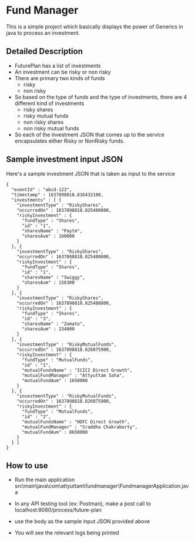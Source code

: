 # Fund Manager

This is a simple project which basically displays the power of Generics in java to process an investment.

## Detailed Description
- FuturePlan has a list of investments
- An investment can be risky or non risky
- There are primary two kinds of funds
    - risky
    - non risky
- So based on the type of funds and the type of investments, there are 4 different kind of investments
    - risky shares
    - risky mutual funds
    - non risky shares
    - non risky mutual funds
- So each of the investment JSON that comes up to the service encapsulates either Risky or NonRisky funds.

## Sample investment input JSON
Here's a sample investment JSON that is taken as input to the service

```
{
  "eventId" : "abcd-123",
  "timestamp" : 1637898818.816432100,
  "investments" : [ {
    "investmentType" : "RiskyShares",
    "occurredOn" : 1637898818.825480800,
    "riskyInvestment" : {
      "fundType" : "Shares",
      "id" : "1",
      "sharesName" : "Paytm",
      "sharesAum" : 160000
    }
  }, {
    "investmentType" : "RiskyShares",
    "occurredOn" : 1637898818.825480800,
    "riskyInvestment" : {
      "fundType" : "Shares",
      "id" : "1",
      "sharesName" : "Swiggy",
      "sharesAum" : 156300
    }
  }, {
    "investmentType" : "RiskyShares",
    "occurredOn" : 1637898818.825480800,
    "riskyInvestment" : {
      "fundType" : "Shares",
      "id" : "3",
      "sharesName" : "Zomato",
      "sharesAum" : 234000
    }
  }, {
    "investmentType" : "RiskyMutualFunds",
    "occurredOn" : 1637898818.826075900,
    "riskyInvestment" : {
      "fundType" : "MutualFunds",
      "id" : "1",
      "mutualFundsName" : "ICICI Direct Growth",
      "mutualFundManager" : "Attyuttam Saha",
      "mutualFundAum" : 1650000
    }
  }, {
    "investmentType" : "RiskyMutualFunds",
    "occurredOn" : 1637898818.826075900,
    "riskyInvestment" : {
      "fundType" : "MutualFunds",
      "id" : "2",
      "mutualFundsName" : "HDFC Direct Growth",
      "mutualFundManager" : "Sraddha Chakraborty",
      "mutualFundAum" : 8650000
    }
  } ]
}

```

## How to use

- Run the main application src\main\java\com\attyuttam\fundmanager\FundmanagerApplication.java

- In any API testing tool (ex: Postman), make a post call to localhost:8080/process/future-plan

- use the body as the sample input JSON provided above

- You will see the relevant logs being printed
